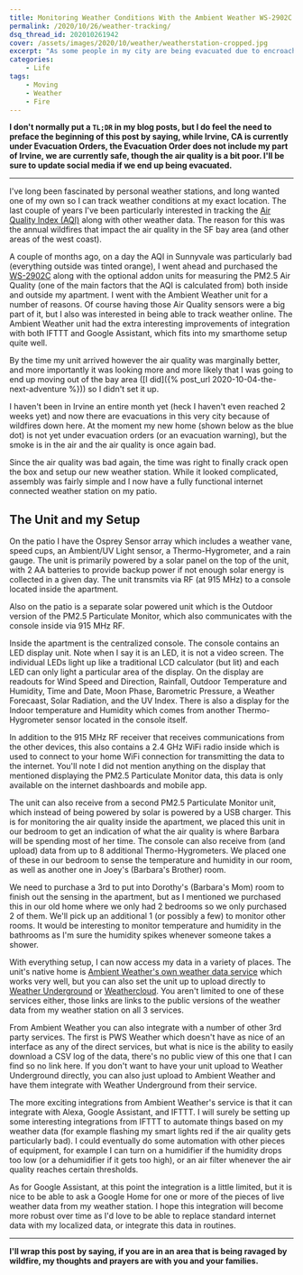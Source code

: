 ```yaml
---
title: Monitoring Weather Conditions With the Ambient Weather WS-2902C
permalink: /2020/10/26/weather-tracking/
dsq_thread_id: 202010261942
cover: /assets/images/2020/10/weather/weatherstation-cropped.jpg
excerpt: "As some people in my city are being evacuated due to encroaching fires, I finally setup my weather station to track the weather and air quality."
categories:
    - Life
tags:
    - Moving
    - Weather
    - Fire
---
```

**I don't normally put a `TL;DR` in my blog posts, but I do feel the need to preface the beginning of this post by saying, while Irvine, CA is currently under Evacuation Orders, the Evacuation Order does not include my part of Irvine, we are currently safe, though the air quality is a bit poor.  I'll be sure to update social media if we end up being evacuated.**

-----

I've long been fascinated by personal weather stations, and long wanted one of my own so I can track weather conditions at my exact location.  The last couple of years I've been particularly interested in tracking the [Air Quality Index (AQI)](https://en.wikipedia.org/wiki/Air_quality_index) along with other weather data. The reason for this was the annual wildfires that impact the air quality in the SF bay area (and other areas of the west coast).

A couple of months ago, on a day the AQI in Sunnyvale was particularly bad (everything outside was tinted orange), I went ahead and purchased the [WS-2902C](https://ambientweather.com/amws2902.html) along with the optional addon units for measuring the PM2.5 Air Quality (one of the main factors that the AQI is calculated from) both inside and outside my apartment.  I went with the Ambient Weather unit for a number of reasons.  Of course having those Air Quality sensors were a big part of it, but I also was interested in being able to track weather online.  The Ambient Weather unit had the extra interesting improvements of integration with both IFTTT and Google Assistant, which fits into my smarthome setup quite well.

By the time my unit arrived however the air quality was marginally better, and more importantly it was looking more and more likely that I was going to end up moving out of the bay area ([I did]({% post_url 2020-10-04-the-next-adventure %})) so I didn't set it up.

I haven't been in Irvine an entire month yet (heck I haven't even reached 2 weeks yet) and now there are evacuations in this very city because of wildfires down here.  At the moment my new home (shown below as the blue dot) is not yet under evacuation orders (or an evacuation warning), but the smoke is in the air and the air quality is once again bad.

<amp-img src="{{ site.baseurl }}/assets/images/2020/10/weather/fire-evacuations.png" alt="Map of Fire Evacuations in Irvine" width="1355" height="1252" layout="responsive" lightbox></amp-img>

Since the air quality was bad again, the time was right to finally crack open the box and setup our new weather station.  While it looked complicated, assembly was fairly simple and I now have a fully functional internet connected weather station on my patio.  

## The Unit and my Setup
On the patio I have the Osprey Sensor array which includes a weather vane, speed cups, an Ambient/UV Light sensor, a Thermo-Hygrometer, and a rain gauge.  The unit is primarily powered by a solar panel on the top of the unit, with 2 AA batteries to provide backup power if not enough solar energy is collected in a given day.  The unit transmits via RF (at 915 MHz) to a console located inside the apartment.  

<amp-img src="{{ site.baseurl }}/assets/images/2020/10/weather/PXL_20201027_064916207.NIGHT.jpg" alt="The Weather Unit on my patio, yes there is construction outside, great view" width="4032" height="3024" layout="responsive" lightbox></amp-img>

Also on the patio is a separate solar powered unit which is the Outdoor version of the PM2.5 Particulate Monitor, which also communicates with the console inside via 915 MHz RF.

<amp-img src="{{ site.baseurl }}/assets/images/2020/10/weather/PXL_20201027_064931760.NIGHT.jpg" alt="Air Quality Sensor PM 2.5" width="4032" height="3024" layout="responsive" lightbox></amp-img>

Inside the apartment is the centralized console.  The console contains an LED display unit.  Note when I say it is an LED, it is not a video screen.  The individual LEDs light up like a traditional LCD calculator (but lit) and each LED can only light a particular area of the display.  On the display are readouts for Wind Speed and Direction, Rainfall, Outdoor Temperature and Humidity, Time and Date, Moon Phase, Barometric Pressure, a Weather Forecaast, Solar Radiation, and the UV Index.  There is also a display for the Indoor temperature and Humidity which comes from another Thermo-Hygrometer sensor located in the console itself.

<amp-img src="{{ site.baseurl }}/assets/images/2020/10/weather/PXL_20201027_065019498.jpg" alt="The Main Console Display" width="4032" height="3024" layout="responsive" lightbox></amp-img>

In addition to the 915 MHz RF receiver that receives communications from the other devices, this also contains a 2.4 GHz WiFi radio inside which is used to connect to your home WiFi connection for transmitting the data to the internet.  You'll note I did not mention anything on the display that mentioned displaying the PM2.5 Particulate Monitor data, this data is only available on the internet dashboards and mobile app.

<amp-img src="{{ site.baseurl }}/assets/images/2020/10/weather/Screenshot_20201027-001612.png" alt="Viewing Air Quality on the Mobile App" width="1080" height="2160" layout="responsive" lightbox></amp-img>

The unit can also receive from a second PM2.5 Particulate Monitor unit, which instead of being powered by solar is powered by a USB charger.  This is for monitoring the air quality inside the apartment, we placed this unit in our bedroom to get an indication of what the air quality is where Barbara will be spending most of her time.  The console can also receive from (and upload) data from up to 8 additional Thermo-Hygrometers.  We placed one of these in our bedroom to sense the temperature and humidity in our room, as well as another one in Joey's (Barbara's Brother) room.  

We need to purchase a 3rd to put into Dorothy's (Barbara's Mom) room to finish out the sensing in the apartment, but as I mentioned we purchased this in our old home where we only had 2 bedrooms so we only purchased 2 of them.  We'll pick up an additional 1 (or possibly a few) to monitor other rooms. It would be interesting to monitor temperature and humidity in the bathrooms as I'm sure the humidity spikes whenever someone takes a shower.

With everything setup, I can now access my data in a variety of places.  The unit's native home is [Ambient Weather's own weather data service](https://ambientweather.net/dashboard/435a5c93160dc349b6a8f4b1cc27f054) which works very well, but you can also set the unit up to upload directly to [Weather Underground](https://www.wunderground.com/dashboard/pws/KCAIRVIN182) or [Weathercloud](https://app.weathercloud.net/d2434962961#profile).  You aren't limited to one of these services either, those links are links to the public versions of the weather data from my weather station on all 3 services.

<amp-img src="{{ site.baseurl }}/assets/images/2020/10/weather/dashboard.png" alt="Web Based Dashboard" width="1727" height="1444" layout="responsive" lightbox></amp-img>

From Ambient Weather you can also integrate with a number of other 3rd party services.  The first is PWS Weather which doesn't have as nice of an interface as any of the direct services, but what is nice is the ability to easily download a CSV log of the data, there's no public view of this one that I can find so no link here.  If you don't want to have your unit upload to Weather Underground directly, you can also just upload to Ambient Weather and have them integrate with Weather Underground from their service.

The more exciting integrations from Ambient Weather's service is that it can integrate with Alexa, Google Assistant, and IFTTT.  I will surely be setting up some interesting integrations from IFTTT to automate things based on my weather data (for example flashing my smart lights red if the air quality gets particularly bad).  I could eventually do some automation with other pieces of equipment, for example I can turn on a humidifier if the humidity drops too low (or a dehumidifier if it gets too high), or an air filter whenever the air quality reaches certain thresholds.  

As for Google Assistant, at this point the integration is a little limited, but it is nice to be able to ask a Google Home for one or more of the pieces of live weather data from my weather station.  I hope this integration will become more robust over time as I'd love to be able to replace standard internet data with my localized data, or integrate this data in routines.

--------

**I'll wrap this post by saying, if you are in an area that is being ravaged by wildfire, my thoughts and prayers are with you and your families.**